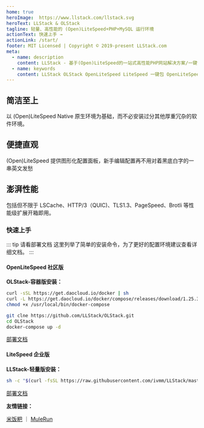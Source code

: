 ```yaml
---
home: true
heroImage:  https://www.llstack.com/llstack.svg
heroText: LLStack & OLStack
tagline: 轻量、高性能的 (Open)LiteSpeed+PHP+MySQL 运行环境
actionText: 快速上手 →
actionLink: /start/
footer: MIT Licensed | Copyright © 2019-present LLStack.com
meta:
  - name: description
    content: LLStack - 基于(Open)LiteSpeed的一站式高性能PHP网站解决方案/一键包，这是一款提供便捷、纯粹的 (Open)LiteSpeed+PHP+MySQL 运行环境的一键包。以 (Open)LiteSpeed Native 原生环境为基础，而不必安装过分其他厚重冗杂的软件环境。提供图形化配置面板，新手编辑配置再不用对着黑底白字的一串英文发愁。包括但不限于 LSCache、HTTP/3（QUIC)、TLS1.3、PageSpeed、Brotli 等性能级扩展开箱即用。
  - name: keywords
    content: LLStack OLStack OpenLiteSpeed LiteSpeed 一键包 OpenLiteSpeed一键包 LiteSpeed一键包 LiteSpeed面板 Docker LiteSpeed容器 APPNode LSCache QUIC
---
```


<div class="features">
  <div class="feature">
    <h2>简洁至上</h2>
    <p>以 (Open)LiteSpeed Native 原生环境为基础，而不必安装过分其他厚重冗杂的软件环境。</p>
  </div>
  <div class="feature">
    <h2>便捷直观</h2>
    <p>(Open)LiteSpeed 提供图形化配置面板，新手编辑配置再不用对着黑底白字的一串英文发愁</p>
  </div>
  <div class="feature">
    <h2>澎湃性能</h2>
    <p>包括但不限于 LSCache、HTTP/3（QUIC)、TLS1.3、PageSpeed、Brotli 等性能级扩展开箱即用。</p>
  </div>
</div>

### 快速上手

::: tip 请看部署文档
这里列举了简单的安装命令，为了更好的配置环境建议查看详细文档。
:::

#### OpenLiteSpeed 社区版

**OLStack-容器版安装：**

```bash
curl -sSL https://get.daocloud.io/docker | sh
curl -L https://get.daocloud.io/docker/compose/releases/download/1.25.3/docker-compose-`uname -s`-`uname -m` > /usr/local/bin/docker-compose
chmod +x /usr/local/bin/docker-compose

git clne https://github.com/LLStack/OLStack.git
cd OLStack
docker-compose up -d
```

[部署文档](/ols/)

#### LiteSpeed 企业版

**LLStack-轻量版安装：**

``` bash
sh -c "$(curl -fsSL https://raw.githubusercontent.com/ivmm/LLStack/master/install.sh)" 2>&1 | tee llstack-all.log
```

[部署文档](/lsws/install/)

**友情链接：**

[米饭粑](https://www.mf8.biz/)  ｜ [MuleRun](https://mulerun.com/) 
